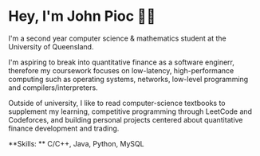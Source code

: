 # Hey, I'm John Pioc 👋🏼

I'm a second year computer science & mathematics student at the University of Queensland. 

I'm aspiring to break into quantitative finance as a software enginerr, therefore my coursework focuses on low-latency, high-performance computing such as operating systems, networks, low-level programming and compilers/interpreters.

Outside of university, I like to read computer-science textbooks to supplement my learning, competitive programming through LeetCode and Codeforces, and building personal projects centered about quantitative finance development and trading. 

**Skills: ** C/C++, Java, Python, MySQL

